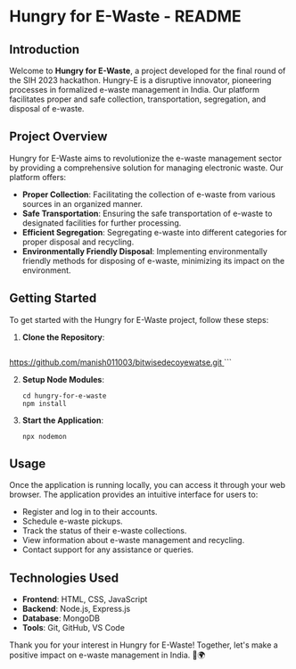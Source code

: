 # Hungry for E-Waste - README

## Introduction
Welcome to **Hungry for E-Waste**, a project developed for the final round of the SIH 2023 hackathon. Hungry-E is a disruptive innovator, pioneering processes in formalized e-waste management in India. Our platform facilitates proper and safe collection, transportation, segregation, and disposal of e-waste.

## Project Overview
Hungry for E-Waste aims to revolutionize the e-waste management sector by providing a comprehensive solution for managing electronic waste. Our platform offers:

- **Proper Collection**: Facilitating the collection of e-waste from various sources in an organized manner.
- **Safe Transportation**: Ensuring the safe transportation of e-waste to designated facilities for further processing.
- **Efficient Segregation**: Segregating e-waste into different categories for proper disposal and recycling.
- **Environmentally Friendly Disposal**: Implementing environmentally friendly methods for disposing of e-waste, minimizing its impact on the environment.

## Getting Started
To get started with the Hungry for E-Waste project, follow these steps:

1. **Clone the Repository**: 
   ```
[  https://github.com/manish011003/bitwisedecoyewatse.git
](https://github.com/manish011003/bitwisedecoyewatse.git)   ```

2. **Setup Node Modules**: 
   ```
   cd hungry-for-e-waste
   npm install
   ```

3. **Start the Application**: 
   ```
   npx nodemon
   ```

## Usage
Once the application is running locally, you can access it through your web browser. The application provides an intuitive interface for users to:

- Register and log in to their accounts.
- Schedule e-waste pickups.
- Track the status of their e-waste collections.
- View information about e-waste management and recycling.
- Contact support for any assistance or queries.


## Technologies Used
- **Frontend**: HTML, CSS, JavaScript
- **Backend**: Node.js, Express.js
- **Database**: MongoDB
- **Tools**: Git, GitHub, VS Code


Thank you for your interest in Hungry for E-Waste! Together, let's make a positive impact on e-waste management in India. 🌱🌍
